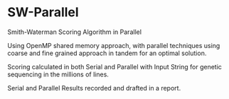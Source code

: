 # SW-Parallel
Smith-Waterman Scoring Algorithm in Parallel

Using OpenMP shared memory approach, with parallel techniques using coarse and fine grained approach in tandem for an optimal solution.

Scoring calculated in both Serial and Parallel with Input String for genetic sequencing in the millions of lines.

Serial and Parallel Results recorded and drafted in a report.

